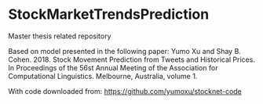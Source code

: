 # StockMarketTrendsPrediction
Master thesis related repository

Based on model presented in the following paper:
Yumo Xu and Shay B. Cohen. 2018. Stock Movement Prediction from Tweets and Historical Prices. In Proceedings of the 56st Annual Meeting of the Association for Computational Linguistics. Melbourne, Australia, volume 1.

With code downloaded from:
https://github.com/yumoxu/stocknet-code
